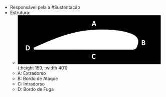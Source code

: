 - Responsável pela a #Sustentação
- Estrutura:
	- ![image.png](../assets/image_1741213951479_0.png){:height 159, :width 401}
	- A: Extradorso
	- B: Bordo de Ataque
	- C: Intradorso
	- D: Bordo de Fuga